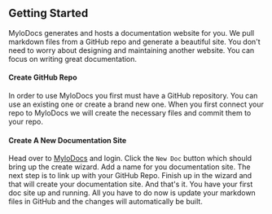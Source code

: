## Getting Started

 MyloDocs generates and hosts a documentation website for you. We pull markdown files from a GitHub repo and generate a beautiful site. You don't need to worry about designing and maintaining another website. You can focus on writing great documentation. 



#### Create GitHub Repo

In order to use MyloDocs you first must have a GitHub repository. You can use an existing one or create a brand new one. When you first connect your repo to MyloDocs we will create the necessary files and commit them to your repo. 



#### Create A New Documentation Site

Head over to [MyloDocs](https://app.mylodocs.com) and login. Click the `New Doc` button which should bring up the create wizard. Add a name for you documentation site. The next step is to link up with your GitHub Repo. Finish up in the wizard and that will create your documentation site. And that's it. You have your first doc site up and running. All you have to do now is update your markdown files in GitHub and the changes will automatically be built.

